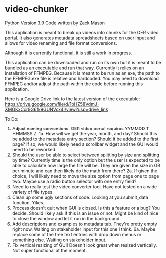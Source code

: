 # video-chunker
Python Version 3.9
Code written by Zack Mason

This application is meant to break up videos into chunks for the OER video portal. It also generates metadata spreadsheets based on user input and allows for video renaming and file format conversions. 

Although it is currently functional, it is still a work in progress.

This application can be downloaded and run on its own but it is meant to be bundled as an executable and run that way. Currently it relies on an installation of FFMPEG. Because it is meant to be run as an exe, the path to the FFMPEG.exe file is relative and hardcoded. You may need to download FFMPEG and/or adjust the path within the code before running this application.

Here is a Google Drive link to the latest version of the executable: https://drive.google.com/file/d/1bHZ58VdmJ-XMGKxCcr9G6fk9GUNVcx4l/view?usp=drive_link

To Do:
1. Adjust naming conventions. OER video portal requires YYMMDD T HHMMSS Z.
1a. How will we get the year, month, and day? Should this be added to the metadata entry section? Should it be added to the first page? If so, we would likely need a scrollbar widget and the GUI would need to be reworked.
2. Should the user be able to select between splitting by size and splitting by time? Currently time is the only option but the user is expected to be able to calculate how large the file will be. They are given the size in GB per minute and can then likely do the math from there?
2a. If given the choice, I will likely need to move the size option from page one to page two. Maybe use a radio button selector with one entry field?
3. Need to really test the video converter tool. Have not tested on a wide variety of file types.
4. Clean up some ugly sections of code. Looking at you submit_data function. Yikes.
5. Process doesn't quit when GUI is closed. Is this a feature or a bug? You decide. Should likely ask if this is an issue or not. Might be kind of nice to close the window and let it run in the background.
6. Add descriptions and examples to metadata tab. They're pretty empty right now. Waiting on stakeholder input for this one I think.
6a. Maybe replace some of the free text entries with drop down menus or something else. Waiting on stakeholder input.
7. Fix vertical resizing of GUI! Doesn't look great when resized vertically. Not super functional at the moment.
